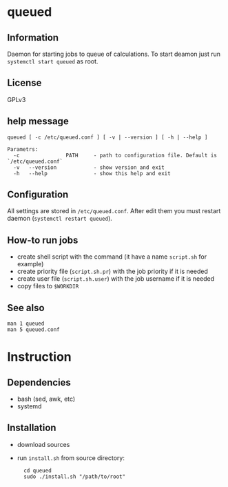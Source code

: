 queued
======

Information
-----------
Daemon for starting jobs to queue of calculations. To start deamon just run `systemctl start queued` as root.

License
-------
GPLv3

help message
------------
    queued [ -c /etc/queued.conf ] [ -v | --version ] [ -h | --help ]

    Parametrs:
      -c               PATH     - path to configuration file. Default is `/etc/queued.conf`
      -v   --version            - show version and exit
      -h   --help               - show this help and exit

Configuration
-------------
All settings are stored in `/etc/queued.conf`. After edit them you must restart daemon (`systemctl restart queued`).

How-to run jobs
---------------
* create shell script with the command (it have a name `script.sh` for example)
* create priority file (`script.sh.pr`) with the job priority if it is needed
* create user file (`script.sh.user`) with the job username if it is needed
* copy files to `$WORKDIR`

See also
--------
    man 1 queued
    man 5 queued.conf

Instruction
===========

Dependencies
------------
* bash (sed, awk, etc)
* systemd

Installation
------------
* download sources
* run `install.sh` from source directory:

        cd queued
        sudo ./install.sh "/path/to/root"
